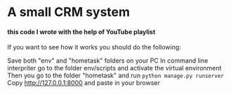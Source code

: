 # A small CRM system
#### this code I wrote with the help of YouTube playlist

If you want to see how it works you should do the following:

Save both "env" and "hometask" folders on your PC
In command line interpriter go to the folder env/scripts and activate the virtual environment
Then you go to the folder "hometask" and run `python manage.py runserver`
Copy http://127.0.0.1:8000 and paste in your browser
